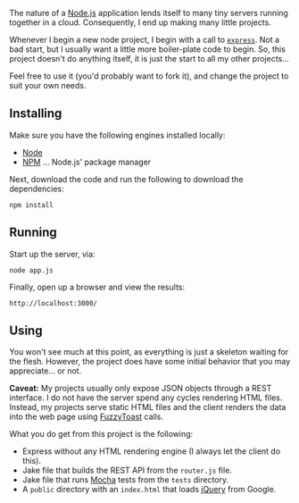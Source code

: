 The nature of a [Node.js][1] application lends itself to many tiny
servers running together in a cloud. Consequently, I end up making
many little projects.

Whenever I begin a new node project, I begin with a call to
[`express`][3].  Not a bad start, but I usually want a little more
boiler-plate code to begin. So, this project doesn't do anything
itself, it is just the start to all my other projects...

Feel free to use it (you'd probably want to fork it), and change the
project to suit your own needs.

Installing
----------

Make sure you have the following engines installed locally:

  * [Node][1]
  * [NPM][2] ... Node.js' package manager

Next, download the code and run the following to download the
dependencies:

    npm install

Running
-------

Start up the server, via:

    node app.js

Finally, open up a browser and view the results:

    http://localhost:3000/
    
Using
-----

You won't see much at this point, as everything is just a skeleton
waiting for the flesh. However, the project does have some initial
behavior that you may appreciate... or not.

**Caveat:** My projects usually only expose JSON objects through a REST
interface. I do not have the server spend any cycles rendering HTML
files. Instead, my projects serve static HTML files and the client
renders the data into the web page using [FuzzyToast][6] calls.

What you do get from this project is the following:

  * Express without any HTML rendering engine (I always let the client
    do this).
  * Jake file that builds the REST API from the `router.js` file.
  * Jake file that runs [Mocha][4] tests from the `tests` directory.
  * A `public` directory with an `index.html` that loads [jQuery][5]
    from Google.

  [1]: http://nodejs.org/
  [2]: http://npmjs.org/
  [3]: http://expressjs.com/
  [4]: http://visionmedia.github.com/mocha/
  [5]: http://jquery.com
  [6]: http://www.fuzzytoast.com